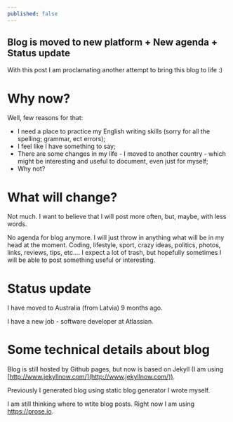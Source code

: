 ```yaml
---
published: false
---
```

## Blog is moved to new platform + New agenda + Status update

With this post I am proclamating another attempt to bring this blog to life :)

# Why now?

Well, few reasons for that:
* I need a place to practice my English writing skills (sorry for all the spelling; grammar, ect errors);
* I feel like I have something to say;
* There are some changes in my life - I moved to another country - which might be interesting and useful to document, even just for myself;
* Why not?

# What will change?

Not much. I want to believe that I will post more often, but, maybe, with less words.

No agenda for blog anymore. I will just throw in anything what will be in my head at the moment. Coding, lifestyle, sport, crazy ideas, politics, photos, links, reviews, tips, etc.... I expect a lot of trash, but hopefully sometimes I will be able to post something useful or interesting.

# Status update

I have moved to Australia (from Latvia) 9 months ago.

I have a new job - software developer at Atlassian.

# Some technical details about blog

Blog is still hosted by Github pages, but now is based on Jekyll (I am using [http://www.jekyllnow.com/](http://www.jekyllnow.com/)). 

Previously I generated blog using static blog generator I wrote myself.

I am still thinking where to wtite blog posts. Right now I am using https://prose.io.  

